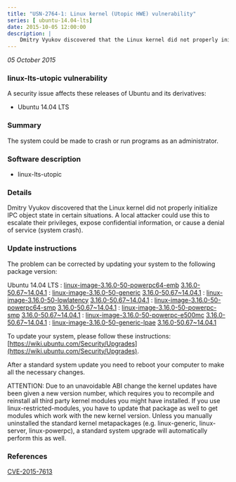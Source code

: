 ```yaml
---
title: "USN-2764-1: Linux kernel (Utopic HWE) vulnerability"
series: [ ubuntu-14.04-lts]
date: 2015-10-05 12:00:00
description: |
    Dmitry Vyukov discovered that the Linux kernel did not properly initialize IPC object state in certain situations. A local attacker could use this to escalate their privileges, expose confidential information, or cause a denial of service (system crash). 
--- 
```

 
 

*05 October 2015*

### linux-lts-utopic vulnerability

A security issue affects these releases of Ubuntu and its derivatives:

* Ubuntu 14.04 LTS

### Summary

The system could be made to crash or run programs as an administrator. 

### Software description

* linux-lts-utopic 

### Details

Dmitry Vyukov discovered that the Linux kernel did not properly initialize IPC object state in certain situations. A local attacker could use this to escalate their privileges, expose confidential information, or cause a denial of service (system crash). 

### Update instructions

The problem can be corrected by updating your system to the following package version:

Ubuntu 14.04 LTS
 : [linux-image-3.16.0-50-powerpc64-emb](https://launchpad.net/ubuntu/+source/linux-lts-utopic) <span> [3.16.0-50.67~14.04.1](https://launchpad.net/ubuntu/+source/linux-lts-utopic/3.16.0-50.67~14.04.1) </span> 
 : [linux-image-3.16.0-50-generic](https://launchpad.net/ubuntu/+source/linux-lts-utopic) <span> [3.16.0-50.67~14.04.1](https://launchpad.net/ubuntu/+source/linux-lts-utopic/3.16.0-50.67~14.04.1) </span> 
 : [linux-image-3.16.0-50-lowlatency](https://launchpad.net/ubuntu/+source/linux-lts-utopic) <span> [3.16.0-50.67~14.04.1](https://launchpad.net/ubuntu/+source/linux-lts-utopic/3.16.0-50.67~14.04.1) </span> 
 : [linux-image-3.16.0-50-powerpc64-smp](https://launchpad.net/ubuntu/+source/linux-lts-utopic) <span> [3.16.0-50.67~14.04.1](https://launchpad.net/ubuntu/+source/linux-lts-utopic/3.16.0-50.67~14.04.1) </span> 
 : [linux-image-3.16.0-50-powerpc-smp](https://launchpad.net/ubuntu/+source/linux-lts-utopic) <span> [3.16.0-50.67~14.04.1](https://launchpad.net/ubuntu/+source/linux-lts-utopic/3.16.0-50.67~14.04.1) </span> 
 : [linux-image-3.16.0-50-powerpc-e500mc](https://launchpad.net/ubuntu/+source/linux-lts-utopic) <span> [3.16.0-50.67~14.04.1](https://launchpad.net/ubuntu/+source/linux-lts-utopic/3.16.0-50.67~14.04.1) </span> 
 : [linux-image-3.16.0-50-generic-lpae](https://launchpad.net/ubuntu/+source/linux-lts-utopic) <span> [3.16.0-50.67~14.04.1](https://launchpad.net/ubuntu/+source/linux-lts-utopic/3.16.0-50.67~14.04.1) </span> 

To update your system, please follow these instructions: [https://wiki.ubuntu.com/Security/Upgrades](https://wiki.ubuntu.com/Security/Upgrades).

After a standard system update you need to reboot your computer to make all the necessary changes.

ATTENTION: Due to an unavoidable ABI change the kernel updates have been given a new version number, which requires you to recompile and reinstall all third party kernel modules you might have installed. If you use linux-restricted-modules, you have to update that package as well to get modules which work with the new kernel version. Unless you manually uninstalled the standard kernel metapackages (e.g. linux-generic, linux-server, linux-powerpc), a standard system upgrade will automatically perform this as well. 

### References

 
 [CVE-2015-7613](http://people.ubuntu.com/~ubuntu-security/cve/CVE-2015-7613)
 

